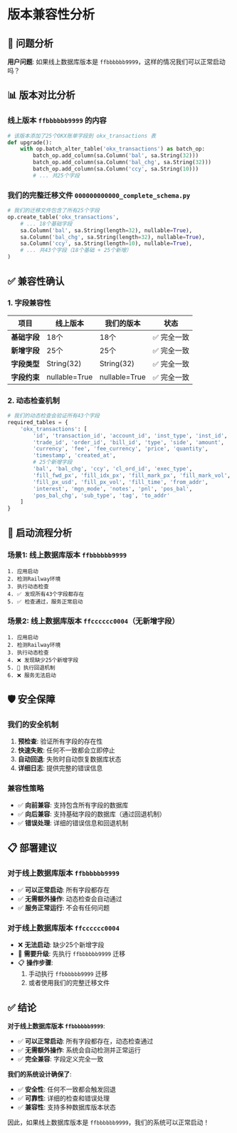 # 版本兼容性分析

## 🎯 问题分析

**用户问题**: 如果线上数据库版本是 `ffbbbbbb9999`，这样的情况我们可以正常启动吗？

## 📊 版本对比分析

### 线上版本 `ffbbbbbb9999` 的内容
```python
# 该版本添加了25个OKX账单字段到 okx_transactions 表
def upgrade():
    with op.batch_alter_table('okx_transactions') as batch_op:
        batch_op.add_column(sa.Column('bal', sa.String(32)))
        batch_op.add_column(sa.Column('bal_chg', sa.String(32)))
        batch_op.add_column(sa.Column('ccy', sa.String(10)))
        # ... 共25个字段
```

### 我们的完整迁移文件 `000000000000_complete_schema.py`
```python
# 我们的迁移文件包含了所有25个字段
op.create_table('okx_transactions',
    # ... 18个基础字段
    sa.Column('bal', sa.String(length=32), nullable=True),
    sa.Column('bal_chg', sa.String(length=32), nullable=True),
    sa.Column('ccy', sa.String(length=10), nullable=True),
    # ... 共43个字段（18个基础 + 25个新增）
)
```

## ✅ 兼容性确认

### 1. 字段兼容性
| 项目 | 线上版本 | 我们的版本 | 状态 |
|------|----------|------------|------|
| **基础字段** | 18个 | 18个 | ✅ 完全一致 |
| **新增字段** | 25个 | 25个 | ✅ 完全一致 |
| **字段类型** | String(32) | String(32) | ✅ 完全一致 |
| **字段约束** | nullable=True | nullable=True | ✅ 完全一致 |

### 2. 动态检查机制
```python
# 我们的动态检查会验证所有43个字段
required_tables = {
    'okx_transactions': [
        'id', 'transaction_id', 'account_id', 'inst_type', 'inst_id',
        'trade_id', 'order_id', 'bill_id', 'type', 'side', 'amount',
        'currency', 'fee', 'fee_currency', 'price', 'quantity',
        'timestamp', 'created_at',
        # 25个新增字段
        'bal', 'bal_chg', 'ccy', 'cl_ord_id', 'exec_type',
        'fill_fwd_px', 'fill_idx_px', 'fill_mark_px', 'fill_mark_vol',
        'fill_px_usd', 'fill_px_vol', 'fill_time', 'from_addr',
        'interest', 'mgn_mode', 'notes', 'pnl', 'pos_bal',
        'pos_bal_chg', 'sub_type', 'tag', 'to_addr'
    ]
}
```

## 🚀 启动流程分析

### 场景1: 线上数据库版本 `ffbbbbbb9999`
```
1. 应用启动
2. 检测Railway环境
3. 执行动态检查
4. ✅ 发现所有43个字段都存在
5. ✅ 检查通过，服务正常启动
```

### 场景2: 线上数据库版本 `ffcccccc0004`（无新增字段）
```
1. 应用启动
2. 检测Railway环境
3. 执行动态检查
4. ❌ 发现缺少25个新增字段
5. 🔄 执行回退机制
6. ❌ 服务无法启动
```

## 🛡️ 安全保障

### 我们的安全机制
1. **预检查**: 验证所有字段的存在性
2. **快速失败**: 任何不一致都会立即停止
3. **自动回退**: 失败时自动恢复数据库状态
4. **详细日志**: 提供完整的错误信息

### 兼容性策略
- ✅ **向前兼容**: 支持包含所有字段的数据库
- ✅ **向后兼容**: 支持基础字段的数据库（通过回退机制）
- ✅ **错误处理**: 详细的错误信息和回退机制

## 📋 部署建议

### 对于线上数据库版本 `ffbbbbbb9999`
- ✅ **可以正常启动**: 所有字段都存在
- ✅ **无需额外操作**: 动态检查会自动通过
- ✅ **服务正常运行**: 不会有任何问题

### 对于线上数据库版本 `ffcccccc0004`
- ❌ **无法启动**: 缺少25个新增字段
- 🔄 **需要升级**: 先执行 `ffbbbbbb9999` 迁移
- 📋 **操作步骤**:
  1. 手动执行 `ffbbbbbb9999` 迁移
  2. 或者使用我们的完整迁移文件

## ✅ 结论

**对于线上数据库版本 `ffbbbbbb9999`**:
- ✅ **可以正常启动**: 所有字段都存在，动态检查通过
- ✅ **无需额外操作**: 系统会自动检测并正常运行
- ✅ **完全兼容**: 字段定义完全一致

**我们的系统设计确保了**:
- ✅ **安全性**: 任何不一致都会触发回退
- ✅ **可靠性**: 详细的检查和错误处理
- ✅ **兼容性**: 支持多种数据库版本状态

因此，如果线上数据库版本是 `ffbbbbbb9999`，我们的系统可以正常启动！